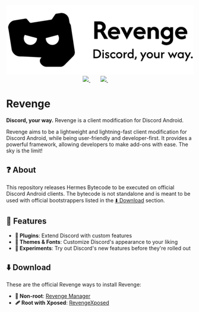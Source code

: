 <p align="center">
  <picture>
    <source
      width="512px"
      media="(prefers-color-scheme: dark)"
      srcset="assets/wordmark/wordmark+slogan-dark.svg"
    >
    <img
      width="512px"
      src="assets/wordmark/wordmark+slogan-light.svg"
    >
  </picture>
  <br>
   <a href="https://discord.com/invite/ddcQf3s2Uq">
       <picture>
           <source height="32px" media="(prefers-color-scheme: dark)" srcset="https://user-images.githubusercontent.com/13122796/178032563-d4e084b7-244e-4358-af50-26bde6dd4996.png" />
           <img height="32px" src="https://user-images.githubusercontent.com/13122796/178032563-d4e084b7-244e-4358-af50-26bde6dd4996.png" />
       </picture>
   </a>&nbsp;&nbsp;&nbsp;&nbsp;&nbsp;&nbsp;
   <a href="https://github.com/revenge-mod">
       <picture>
           <source height="32px" media="(prefers-color-scheme: dark)" srcset="https://i.ibb.co/dMMmCrW/Git-Hub-Mark.png" />
           <img height="32px" src="https://i.ibb.co/9wV3HGF/Git-Hub-Mark-Light.png" />
       </picture>
   </a>&nbsp;&nbsp;&nbsp;&nbsp;&nbsp;&nbsp;
   </a>
</p>

# Revenge

**Discord, your way.** Revenge is a client modification for Discord Android.

Revenge aims to be a lightweight and lightning-fast client modification for Discord Android, while being user-friendly and developer-first. It provides a powerful framework, allowing developers to make add-ons with ease. The sky is the limit!

## ❓ About

This repository releases Hermes Bytecode to be executed on official Discord Android clients. The bytecode is not standalone and is meant to be used with official bootstrappers listed in the [⬇️ Download](#️-download) section.

## 💪 Features

- **🔌 Plugins**: Extend Discord with custom features
- **🎨 Themes & Fonts**: Customize Discord's appearance to your liking
- **🧪 Experiments**: Try out Discord's new features before they're rolled out

## ⬇️ Download

These are the official Revenge ways to install Revenge:

- **📵 Non-root**: [Revenge Manager](https://github.com/revenge-mod/revenge-manager/releases/latest)
- **🩹 Root with Xposed**: [RevengeXposed](https://github.com/revenge-mod/revenge-xposed/releases/latest)
